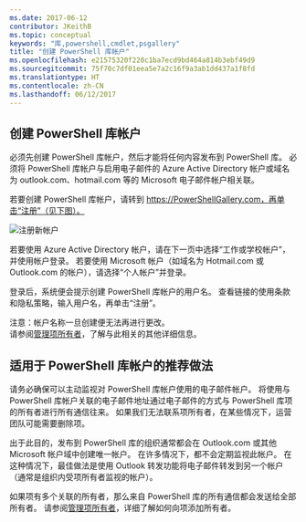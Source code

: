 ```yaml
---
ms.date: 2017-06-12
contributor: JKeithB
ms.topic: conceptual
keywords: "库,powershell,cmdlet,psgallery"
title: "创建 PowerShell 库帐户"
ms.openlocfilehash: e21575320f220c1ba7ecd9bd464a814b3ebf49d9
ms.sourcegitcommit: 75f70c7df01eea5e7a2c16f9a3ab1dd437a1f8fd
ms.translationtype: HT
ms.contentlocale: zh-CN
ms.lasthandoff: 06/12/2017
---
```

<a id="creating-a-powershell-gallery-account" class="xliff"></a>
## 创建 PowerShell 库帐户

必须先创建 PowerShell 库帐户，然后才能将任何内容发布到 PowerShell 库。 必须将 PowerShell 库帐户与启用电子邮件的 Azure Active Directory 帐户或域名为 outlook.com、hotmail.com 等的 Microsoft 电子邮件帐户相关联。

若要创建 PowerShell 库帐户，请转到 https://PowerShellGallery.com，再单击“注册”（见下图）。 

![注册新帐户](./images/CreatingAccount-Register.png)

若要使用 Azure Active Directory 帐户，请在下一页中选择“工作或学校帐户”，并使用帐户登录。 若要使用 Microsoft 帐户（如域名为 Hotmail.com 或 Outlook.com 的帐户），请选择“个人帐户”并登录。 

登录后，系统便会提示创建 PowerShell 库帐户的用户名。 查看链接的使用条款和隐私策略，输入用户名，再单击“注册”。

注意：帐户名称一旦创建便无法再进行更改。  
请参阅[管理项所有者](https://msdn.microsoft.com/en-us/powershell/gallery/psgallery/managing-item-owners)，了解与此相关的其他详细信息。

<a id="recommended-practices-for-powershell-gallery-accounts" class="xliff"></a>
## 适用于 PowerShell 库帐户的推荐做法

请务必确保可以主动监视对 PowerShell 库帐户使用的电子邮件帐户。
将使用与 PowerShell 库帐户关联的电子邮件地址通过电子邮件的方式与 PowerShell 库项的所有者进行所有通信往来。
如果我们无法联系项所有者，在某些情况下，运营团队可能需要删除项。

出于此目的，发布到 PowerShell 库的组织通常都会在 Outlook.com 或其他 Microsoft 帐户域中创建唯一帐户。
在许多情况下，都不会定期监视此帐户。 在这种情况下，最佳做法是使用 Outlook 转发功能将电子邮件转发到另一个帐户（通常是组织内受项所有者监视的帐户）。

如果项有多个关联的所有者，那么来自 PowerShell 库的所有通信都会发送给全部所有者。
请参阅[管理项所有者](https://msdn.microsoft.com/en-us/powershell/gallery/psgallery/managing-item-owners)，详细了解如何向项添加所有者。 

